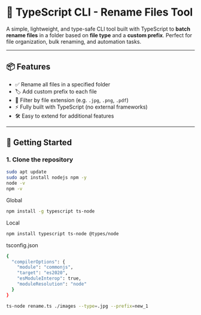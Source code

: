 # 🔁 TypeScript CLI - Rename Files Tool

A simple, lightweight, and type-safe CLI tool built with TypeScript to **batch rename files** in a folder based on **file type** and a **custom prefix**. Perfect for file organization, bulk renaming, and automation tasks.

---

## 📦 Features

- ✅ Rename all files in a specified folder
- 🏷️ Add custom prefix to each file
- 🎯 Filter by file extension (e.g. `.jpg`, `.png`, `.pdf`)
- ⚡ Fully built with TypeScript (no external frameworks)
- 🛠️ Easy to extend for additional features

---

## 🚀 Getting Started

### 1. Clone the repository

```bash
sudo apt update
sudo apt install nodejs npm -y
node -v
npm -v
```

Global
```bash
npm install -g typescript ts-node
```

Local
```bash
npm install typescript ts-node @types/node
```

tsconfig.json
```bash
{
  "compilerOptions": {
    "module": "commonjs",
    "target": "es2020",
    "esModuleInterop": true,
    "moduleResolution": "node"
  }
}
```

```bash
ts-node rename.ts ./images --type=.jpg --prefix=new_1
```

